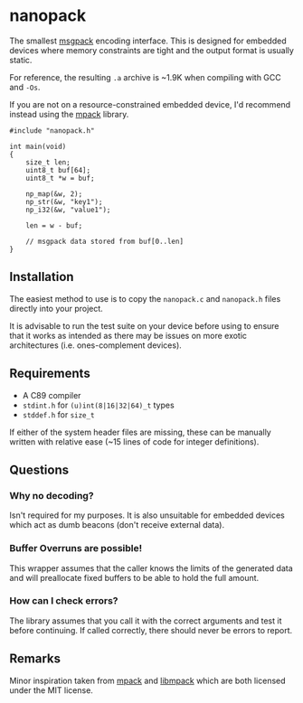 # nanopack

The smallest [msgpack](http://msgpack.org/) encoding interface. This is
designed for embedded devices where memory constraints are tight and the output
format is usually static.

For reference, the resulting `.a` archive is ~1.9K when compiling with GCC
and `-Os`.

If you are not on a resource-constrained embedded device, I'd recommend instead
using the [mpack](https://github.com/ludocode/mpack) library.

```
#include "nanopack.h"

int main(void)
{
    size_t len;
    uint8_t buf[64];
    uint8_t *w = buf;

    np_map(&w, 2);
    np_str(&w, "key1");
    np_i32(&w, "value1");

    len = w - buf;

    // msgpack data stored from buf[0..len]
}
```

## Installation

The easiest method to use is to copy the `nanopack.c` and `nanopack.h` files
directly into your project.

It is advisable to run the test suite on your device before using to ensure
that it works as intended as there may be issues on more exotic architectures
(i.e. ones-complement devices).

## Requirements

 - A C89 compiler
 - `stdint.h` for `(u)int(8|16|32|64)_t` types
 - `stddef.h` for `size_t`

If either of the system header files are missing, these can be manually written
with relative ease (~15 lines of code for integer definitions).

## Questions

### Why no decoding?

Isn't required for my purposes. It is also unsuitable for embedded devices
which act as dumb beacons (don't receive external data).

### Buffer Overruns are possible!

This wrapper assumes that the caller knows the limits of the generated data and
will preallocate fixed buffers to be able to hold the full amount.

### How can I check errors?

The library assumes that you call it with the correct arguments and test it
before continuing. If called correctly, there should never be errors to report.

## Remarks

Minor inspiration taken from [mpack](https://github.com/ludocode/mpack)
and [libmpack](https://github.com/tarruda/libmpack) which are both licensed
under the MIT license.
